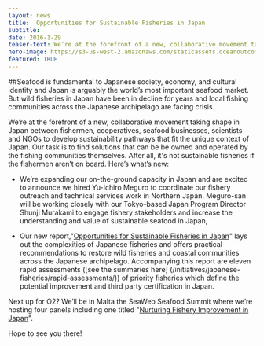 ```yaml
---
layout: news
title:  Opportunities for Sustainable Fisheries in Japan
subtitle:
date: 2016-1-29
teaser-text: We’re at the forefront of a new, collaborative movement taking shape in Japan between fishermen, cooperatives, seafood businesses, scientists and NGOs to develop sustainability pathways that fit the unique context of Japan.
hero-image: https://s3-us-west-2.amazonaws.com/staticassets.oceanoutcomes.org/news+and+analysis/hero+images/japan-developments-hero.jpg
featured: TRUE
---
```

##Seafood is fundamental to Japanese society, economy, and cultural identity and Japan is arguably the world’s most important seafood market. But wild fisheries in Japan have been in decline for years and local fishing communities across the Japanese archipelago are facing crisis.

We’re at the forefront of a new, collaborative movement taking shape in Japan between fishermen, cooperatives, seafood businesses, scientists and NGOs to develop sustainability pathways that fit the unique context of Japan. Our task is to find solutions that can be be owned and operated by the fishing communities themselves. After all, it's not sustainable fisheries if the fishermen aren’t on board. Here’s what’s new:

* We’re expanding our on-the-ground capacity in Japan and are excited to announce we hired Yu-Ichiro Meguro to coordinate our fishery outreach and technical services work in Northern Japan. Meguro-san will be working closely with our Tokyo-based Japan Program Director Shunji Murakami to engage fishery stakeholders and increase the understanding and value of sustainable seafood in Japan, 

* Our new report,"<a href="https://s3-us-west-2.amazonaws.com/staticassets.oceanoutcomes.org/supporting+documents/OceanOutcomesJapanOppReport.pdf" target="_blank">Opportunities for Sustainable Fisheries in Japan</a>" lays out the complexities of Japanese fisheries and offers practical recommendations to restore wild fisheries and coastal communities across the Japanese archipelago. Accompanying this report are eleven rapid assessments ([see the summaries here] (/initiatives/japanese-fisheries/rapid-assessments/)) of priority fisheries which define the potential improvement and third party certification in Japan. 

Next up for O2? We’ll be in Malta the SeaWeb Seafood Summit where we’re hosting four panels including one titled "<a href="http://www.seafoodsummit.org/session/nurturing-fishery-improvement-in-japan/" target="_blank">Nurturing Fishery Improvement in Japan</a>".

Hope to see you there!
